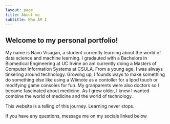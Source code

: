 ```yaml
---
layout: page
title: About me
subtitle: Who AM I
---
```

## Welcome to my personal portfolio!

My name is Navo Visagan, a student currently learning about the world of data science and machine learning. I gradauted with a Bachelors in Biomedical Engineering at UC Irvine an am currently doing a Masters of Computer Information Systems at CSULA. From a young age, I was always tinkering around technology. Growing up, I founds ways to make something do something else like using a Wiimote as a contoller for a Ipod touch or modifying game consoles for fun. My granparents were also doctors so I became fascinated about medicine. As I grew older, I knew I wanted combine the world of medicine and the world of technology.

This website is a telling of this journey. Learning never stops.

If you have any questions, message me on my socials linked below  
